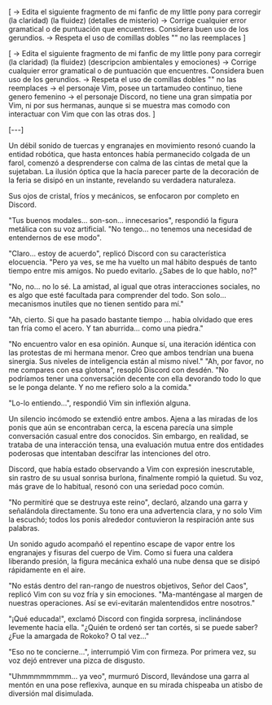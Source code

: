[
    -> Edita el siguiente fragmento de mi fanfic de my little pony para corregir (la claridad) (la fluidez) (detalles de misterio) 
    -> Corrige cualquier error gramatical o de puntuación que encuentres. Considera buen uso de los gerundios.
    -> Respeta el uso de comillas dobles "" no las reemplaces
] 

[
    -> Edita el siguiente fragmento de mi fanfic de my little pony para corregir (la claridad) (la fluidez) (descripcion ambientales y emociones) 
    -> Corrige cualquier error gramatical o de puntuación que encuentres. Considera buen uso de los gerundios.
    -> Respeta el uso de comillas dobles "" no las reemplaces
    -> el personaje Vim, posee un tartamudeo continuo, tiene genero femenino
    -> el personaje Discord, no tiene una gran simpatia por Vim, ni por sus hermanas, aunque si se muestra mas comodo con interactuar con Vim que con las otras dos.
] 

[---]

Un débil sonido de tuercas y engranajes en movimiento resonó cuando la entidad robótica, que hasta entonces había permanecido colgada de un farol, comenzó a desprenderse con calma de las cintas de metal que la sujetaban. La ilusión óptica que la hacía parecer parte de la decoración de la feria se disipó en un instante, revelando su verdadera naturaleza.

Sus ojos de cristal, fríos y mecánicos, se enfocaron por completo en Discord.

"Tus buenos modales... son-son... innecesarios", respondió la figura metálica con su voz artificial. "No tengo... no tenemos una necesidad de entendernos de ese modo".

"Claro... estoy de acuerdo", replicó Discord con su característica elocuencia. "Pero ya ves, se me ha vuelto un mal hábito después de tanto tiempo entre mis amigos. No puedo evitarlo. ¿Sabes de lo que hablo, no?"

"No, no... no lo sé. La amistad, al igual que otras interacciones sociales, no es algo que esté facultada para comprender del todo. Son solo... mecanismos inutiles que no tienen sentido para mí."

"Ah, cierto. Si que ha pasado bastante tiempo ... habia olvidado que eres tan fría como el acero. Y tan aburrida... como una piedra."

"No encuentro valor en esa opinión. Aunque sí, una iteración idéntica con las protestas de mi hermana menor. Creo que ambos tendrían una buena sinergia. Sus niveles de inteligencia están al mismo nivel."
"Ah, por favor, no me compares con esa glotona", resopló Discord con desdén. "No podríamos tener una conversación decente con ella devorando todo lo que se le ponga delante. Y no me refiero solo a la comida."

"Lo-lo entiendo...", respondió Vim sin inflexión alguna.

Un silencio incómodo se extendió entre ambos. Ajena a las miradas de los ponis que aún se encontraban cerca, la escena parecía una simple conversación casual entre dos conocidos. Sin embargo, en realidad, se trataba de una interacción tensa, una evaluación mutua entre dos entidades poderosas que intentaban descifrar las intenciones del otro.

Discord, que había estado observando a Vim con expresión inescrutable, sin rastro de su usual sonrisa burlona, finalmente rompió la quietud. Su voz, más grave de lo habitual, resonó con una seriedad poco común.

"No permitiré que se destruya este reino", declaró, alzando una garra y señalándola directamente. Su tono era una advertencia clara, y no solo Vim la escuchó; todos los ponis alrededor contuvieron la respiración ante sus palabras.

Un sonido agudo acompañó el repentino escape de vapor entre los engranajes y fisuras del cuerpo de Vim. Como si fuera una caldera liberando presión, la figura mecánica exhaló una nube densa que se disipó rápidamente en el aire.

"No estás dentro del ran-rango de nuestros objetivos, Señor del Caos", replicó Vim con su voz fría y sin emociones. "Ma-manténgase al margen de nuestras operaciones. Así se evi-evitarán malentendidos entre nosotros."

"¡Qué educada!", exclamó Discord con fingida sorpresa, inclinándose levemente hacia ella. "¿Quién te ordenó ser tan cortés, si se puede saber? ¿Fue la amargada de Rokoko? O tal vez..."

"Eso no te concierne...", interrumpió Vim con firmeza. Por primera vez, su voz dejó entrever una pizca de disgusto.

"Uhmmmmmmmm... ya veo", murmuró Discord, llevándose una garra al mentón en una pose reflexiva, aunque en su mirada chispeaba un atisbo de diversión mal disimulada.


